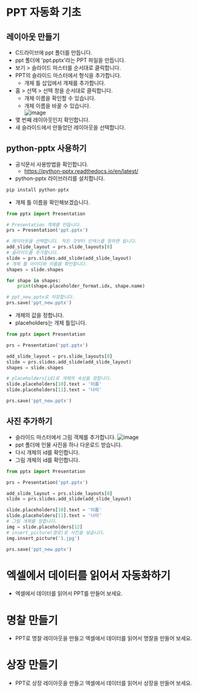 # PPT 자동화 기초
## 레이아웃 만들기
* C드라이브에 ppt 폴더를 만듭니다.
* ppt 폴더에 'ppt.pptx'라는 PPT 파일을 만듭니다.
* 보기 > 슬라이드 마스터를 순서대로 클릭합니다.
* PPT의 슬라이드 마스터에서 형식을 추가합니다.
  * 개체 틀 삽입에서 개체를 추가합니다.    
* 홈 > 선택 > 선택 창을 순서대로 클릭합니다.
  * 개체 이름을 확인할 수 있습니다.
  * 개체 이름을 바꿀 수 있습니다.   
![image](https://github.com/jerrytohub/python-skill/assets/127598703/5aec3a90-7888-452d-a32c-ed7c453e1929)
* 몇 번째 레이아웃인지 확인합니다.
* 새 슬라이드에서 만들었던 레이아웃을 선택합니다.

## python-pptx 사용하기
* 공식문서 사용방법을 확인합니다.
  * https://python-pptx.readthedocs.io/en/latest/ 
* python-pptx 라이브러리를 설치합니다.
```python
pip install python-pptx
```

* 개체 틀 이름을 확인해보겠습니다.
```python
from pptx import Presentation

# Presentation 객체를 만듭니다.
prs = Presentation('ppt.pptx')

# 레이아웃을 선택합니다. 작은 것부터 인덱스를 정하면 됩니다. 
add_slide_layout = prs.slide_layouts[0]
# 슬라이드를 추가합니다.
slide = prs.slides.add_slide(add_slide_layout)
# 개체 틀 아이디와 이름을 확인합니다.
shapes = slide.shapes

for shape in shapes:
    print(shape.placeholder_format.idx, shape.name)

# ppt_new.pptx로 저장합니다.
prs.save('ppt_new.pptx') 
```

* 개체의 값을 정합니다.
* placeholders는 개체 틀입니다.
```python
from pptx import Presentation

prs = Presentation('ppt.pptx')

add_slide_layout = prs.slide_layouts[0]
slide = prs.slides.add_slide(add_slide_layout)
shapes = slide.shapes

# placeholders[id]로 개체의 속성을 정합니다.
slide.placeholders[10].text = '이름'
slide.placeholders[11].text = '나이'

prs.save('ppt_new.pptx')
```

## 사진 추가하기
* 슬라이드 마스터에서 그림 객체를 추가합니다.
![image](https://github.com/jerrytohub/python-skill/assets/127598703/6c955043-0c5f-4fe4-b694-490210fb9750)
* ppt 폴더에 인물 사진을 하나 다운로드 받습니다.
* 다시 개체의 id를 확인합니다.
* 그림 개체의 id를 확인합니다.
```python
from pptx import Presentation

prs = Presentation('ppt.pptx')

add_slide_layout = prs.slide_layouts[0]
slide = prs.slides.add_slide(add_slide_layout)

slide.placeholders[10].text = '이름'
slide.placeholders[11].text = '나이'
# 그림 개체를 정합니다.
img = slide.placeholders[12]
# insert_picture(경로)로 사진을 넣습니다.
img.insert_picture('1.jpg')

prs.save('ppt_new.pptx')
```

# 엑셀에서 데이터를 읽어서 자동화하기
* 엑셀에서 데이터를 읽어서 PPT를 만들어 보세요.

# 명찰 만들기
* PPT로 명찰 레이아웃을 만들고 엑셀에서 데이터를 읽어서 명찰을 만들어 보세요.

# 상장 만들기
* PPT로 상장 레이아웃을 만들고 엑셀에서 데이터를 읽어서 상장을 만들어 보세요.
